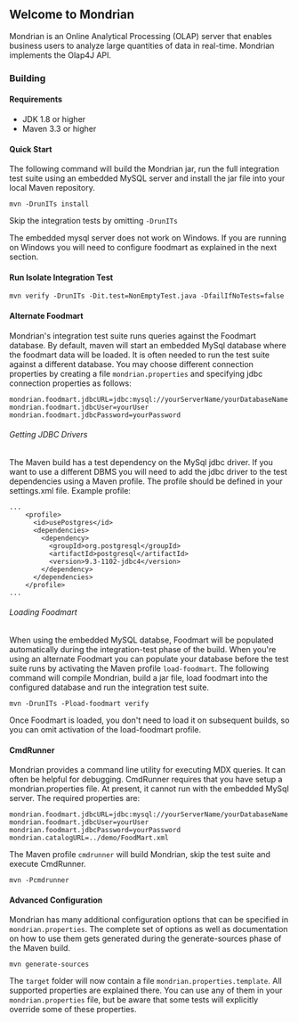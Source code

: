 ## Welcome to Mondrian
Mondrian is an Online Analytical Processing (OLAP) server that enables business users to analyze large quantities of data in real-time.  Mondrian implements the Olap4J API.
### Building
#### Requirements
* JDK 1.8 or higher
* Maven 3.3 or higher

#### Quick Start
The following command will build the Mondrian jar, run the full integration test suite using an embedded MySQL server and install the jar file into your local Maven repository.
```
mvn -DrunITs install
```
Skip the integration tests by omitting `-DrunITs`

The embedded mysql server does not work on Windows.  If you are running on Windows you will need to configure foodmart as explained in the next section.

#### Run Isolate Integration Test
```
mvn verify -DrunITs -Dit.test=NonEmptyTest.java -DfailIfNoTests=false
```

#### Alternate Foodmart
Mondrian's integration test suite runs queries against the Foodmart database.  By default, maven will start an embedded MySql database where the foodmart data will be loaded.  It is often needed to run the test suite against a different database.  You may choose different connection properties by creating a file `mondrian.properties` and specifying jdbc connection properties as follows:
```
mondrian.foodmart.jdbcURL=jdbc:mysql://yourServerName/yourDatabaseName
mondrian.foodmart.jdbcUser=yourUser
mondrian.foodmart.jdbcPassword=yourPassword
```
###### Getting JDBC Drivers
The Maven build has a test dependency on the MySql jdbc driver.  If you want to use a different DBMS you will need to add the jdbc driver to the test dependencies using a Maven profile.  The profile should be defined in your settings.xml file.  Example profile:
```
...
    <profile>
      <id>usePostgres</id>
      <dependencies>
        <dependency>
          <groupId>org.postgresql</groupId>
          <artifactId>postgresql</artifactId>
          <version>9.3-1102-jdbc4</version>
        </dependency>
      </dependencies>
    </profile>
...
```
    
###### Loading Foodmart
When using the embedded MySQL databse, Foodmart will be populated automatically during the integration-test phase of the build.  When you're using an alternate Foodmart you can populate your database before the test suite runs by activating the Maven profile `load-foodmart`.  The following command will compile Mondrian, build a jar file, load foodmart into the configured database and run the integration test suite.
```
mvn -DrunITs -Pload-foodmart verify 
```
Once Foodmart is loaded, you don't need to load it on subsequent builds, so you can omit activation of the load-foodmart profile.

#### CmdRunner
Mondrian provides a command line utility for executing MDX queries.  It can often be helpful for debugging.  CmdRunner requires that you have setup a mondrian.properties file.  At present, it cannot run with the embedded MySql server.  The required properties are:
```
mondrian.foodmart.jdbcURL=jdbc:mysql://yourServerName/yourDatabaseName
mondrian.foodmart.jdbcUser=yourUser
mondrian.foodmart.jdbcPassword=yourPassword
mondrian.catalogURL=../demo/FoodMart.xml
```
The Maven profile `cmdrunner` will build Mondrian, skip the test suite and execute CmdRunner.
```
mvn -Pcmdrunner
```
#### Advanced Configuration
Mondrian has many additional configuration options that can be specified in `mondrian.properties`.  The complete set of options as well as documentation on how to use them gets generated during the generate-sources phase of the Maven build.
```
mvn generate-sources
```
The `target` folder will now contain a file `mondrian.properties.template`.  All supported properties are explained there.  You can use any of them in your `mondrian.properties` file, but be aware that some tests will explicitly override some of these properties.

